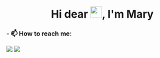 

<h1 align="center">Hi dear <img src="https://raw.githubusercontent.com/kaueMarques/kaueMarques/master/hi.gif" width="30px">, I'm Mary</h1>

<!--
**mmcrisx/mmcrisx** is a ✨ _special_ ✨ repository because its `README.md` (this file) appears on your GitHub profile.

Here are some ideas to get you started:

- 🔭 I’m currently working on ...
- 🌱 I’m currently learning ...
- 👯 I’m looking to collaborate on ...
- 🤔 I’m looking for help with ...
- 💬 Ask me about ...
- 📫 How to reach me: ...
- 😄 Pronouns: ...
- ⚡ Fun fact: ...
-->

### - 📫 How to reach me: 
<div> 
   <a href="https://www.linkedin.com/in/marianacristinadiasdossantos/" target="_blank"><img src="https://img.shields.io/badge/-LinkedIn-%230077B5?style=for-the-badge&logo=linkedin&logoColor=white" target="_blank"></a> 
  <a href = "mailto:marianacristinasantos05@gmail.com"><img src="https://img.shields.io/badge/-Gmail-%23333?style=for-the-badge&logo=gmail&logoColor=white" target="_blank"></a>
</div>
